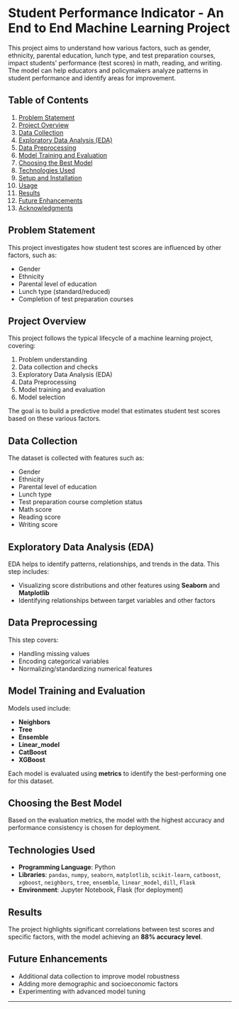 # Student Performance Indicator - An End to End Machine Learning Project

This project aims to understand how various factors, such as gender, ethnicity, parental education, lunch type, and test preparation courses, impact students' performance (test scores) in math, reading, and writing. The model can help educators and policymakers analyze patterns in student performance and identify areas for improvement.

## Table of Contents
1. [Problem Statement](#problem-statement)
2. [Project Overview](#project-overview)
3. [Data Collection](#data-collection)
5. [Exploratory Data Analysis (EDA)](#exploratory-data-analysis-eda)
6. [Data Preprocessing](#data-preprocessing)
7. [Model Training and Evaluation](#model-training-and-evaluation)
8. [Choosing the Best Model](#choosing-the-best-model)
9. [Technologies Used](#technologies-used)
10. [Setup and Installation](#setup-and-installation)
11. [Usage](#usage)
12. [Results](#results)
13. [Future Enhancements](#future-enhancements)
14. [Acknowledgments](#acknowledgments)

## Problem Statement

This project investigates how student test scores are influenced by other factors, such as:
- Gender
- Ethnicity
- Parental level of education
- Lunch type (standard/reduced)
- Completion of test preparation courses

## Project Overview

This project follows the typical lifecycle of a machine learning project, covering:
1. Problem understanding
2. Data collection and checks
3. Exploratory Data Analysis (EDA)
4. Data Preprocessing
5. Model training and evaluation
6. Model selection

The goal is to build a predictive model that estimates student test scores based on these various factors.

## Data Collection

The dataset is collected with features such as:
- Gender
- Ethnicity
- Parental level of education
- Lunch type
- Test preparation course completion status
- Math score
- Reading score
- Writing score

## Exploratory Data Analysis (EDA)

EDA helps to identify patterns, relationships, and trends in the data. This step includes:
- Visualizing score distributions and other features using **Seaborn** and **Matplotlib**
- Identifying relationships between target variables and other factors

## Data Preprocessing

This step covers:
- Handling missing values
- Encoding categorical variables
- Normalizing/standardizing numerical features

## Model Training and Evaluation

Models used include:
- **Neighbors**
- **Tree**
- **Ensemble**
- **Linear_model**
- **CatBoost**
- **XGBoost**

Each model is evaluated using **metrics** to identify the best-performing one for this dataset.

## Choosing the Best Model

Based on the evaluation metrics, the model with the highest accuracy and performance consistency is chosen for deployment.

## Technologies Used

- **Programming Language**: Python
- **Libraries**: `pandas`, `numpy`, `seaborn`, `matplotlib`, `scikit-learn`, `catboost`, `xgboost`, `neighbors`, `tree`, `ensemble`, `linear_model`, `dill`, `Flask`
- **Environment**: Jupyter Notebook, Flask (for deployment)

## Results

The project highlights significant correlations between test scores and specific factors, with the model achieving an **88% accuracy level**.

## Future Enhancements

- Additional data collection to improve model robustness
- Adding more demographic and socioeconomic factors
- Experimenting with advanced model tuning

---